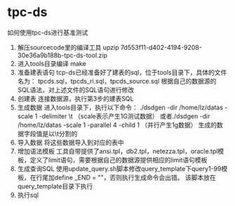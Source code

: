  tpc-ds
===
如何使用tpc-ds进行基准测试
1. 解压sourcecode里的编译工具
upzip 7d553f11-d402-4194-9208-30e36a9b188b-tpc-ds-tool.zip
2. 进入tools目录编译
make
3. 准备建表语句
tcp-ds已经准备好了建表的sql，位于tools目录下，具体的文件名为：
tpcds.sql，tpcds_ri.sql，tpcds_source.sql
根据自己的数据源的SQL语法，对上述文件的SQL语句进行修改
4. 创建表
连接数据源，执行第3步的建表SQL
5. 生成数据
进入tools目录下，执行以下命令：
./dsdgen -dir /home/lz/datas -scale 1 -delimiter \t （scale表示产生1G测试数据）
或者./dsdgen -dir /home/lz/datas -scale 1 -parallel 4 -child 1 （并行产生1g数据）
生成的数据字段值是以\t分割的
6. 导入数据
将这些数据导入到对应的表中
7. 增加语法模板
 工具自带提供了ansi.tpl，db2.tpl，netezza.tpl，oracle.tpl模板，定义了limit语句，需要根据自己的数据源提供相应的limit语句模板
8. 生成查询SQL
使用update_query.sh脚本修改query_template下query1-99模板，在行尾加define _END = ""，否则执行生成命令会出错。
该脚本放在query_template目录下执行
9. 执行sql




